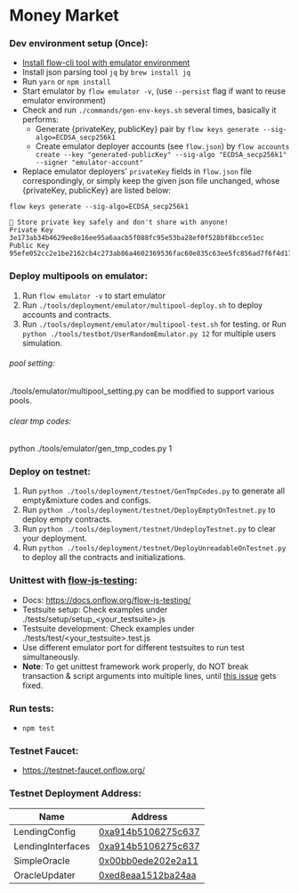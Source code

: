 # Money Market

### Dev environment setup (Once):
* [Install flow-cli tool with emulator environment](https://docs.onflow.org/flow-cli/install/)
* Install json parsing tool `jq` by `brew install jq`
* Run `yarn` or `npm install`
* Start emulator by `flow emulator -v`, (use `--persist` flag if want to reuse emulator environment)
* Check and run `./commands/gen-env-keys.sh` several times, basically it performs:
  - Generate {privateKey, publicKey} pair by `flow keys generate --sig-algo=ECDSA_secp256k1`
  - Create emulator deployer accounts (see `flow.json`) by `flow accounts create --key "generated-publicKey" --sig-algo "ECDSA_secp256k1" --signer "emulator-account"`
* Replace emulator deployers' `privateKey` fields in `flow.json` file correspondingly, or simply keep the given json file unchanged, whose {privateKey, publicKey} are listed below:
```
flow keys generate --sig-algo=ECDSA_secp256k1

🔴️ Store private key safely and don't share with anyone! 
Private Key 	 3e173ab34b4629ee8e16ee95a6aacb5f088fc95e53ba28ef0f528bf8bcce51ec 
Public Key 	 95efe052cc2e1be2162cb4c273ab86a4602369536fac60e835c63ee5fc856ad7f6f4d17eb505af54482caac0addeb9b2b24e7b44eb79cb02e19be106c1cbfd4f 
```


### Deploy multipools on emulator:
1. Run `flow emulator -v` to start emulator
2. Run `./tools/deployment/emulator/multipool-deploy.sh` to deploy accounts and contracts.
3. Run `./tools/deployment/emulator/multipool-test.sh` for testing.
   or Run `python ./tools/testbot/UserRandomEmulator.py 12` for multiple users simulation.
###### pool setting:
./tools/emulator/multipool_setting.py can be modified to support various pools.
###### clear tmp codes:
python ./tools/emulator/gen_tmp_codes.py 1

### Deploy on testnet:
1. Run `python ./tools/deployment/testnet/GenTmpCodes.py` to generate all empty&mixture codes and configs.
2. Run `python ./tools/deployment/testnet/DeployEmptyOnTestnet.py` to deploy empty contracts.
3. Run `python ./tools/deployment/testnet/UndeployTestnet.py` to clear your deployment.
4. Run `python ./tools/deployment/testnet/DeployUnreadableOnTestnet.py` to deploy all the contracts and initializations.



### Unittest with [flow-js-testing](https://github.com/onflow/flow-js-testing):
* Docs: https://docs.onflow.org/flow-js-testing/
* Testsuite setup: Check examples under ./tests/setup/setup_\<your_testsuite\>.js
* Testsuite development: Check examples under ./tests/test/\<your_testsuite\>.test.js
* Use different emulator port for different testsuites to run test simultaneously.
* **Note**: To get unittest framework work properly, do NOT break transaction & script arguments into multiple lines, until [this issue](https://github.com/onflow/flow-cadut/issues/15) gets fixed.



### Run tests:
* `npm test`


### Testnet Faucet:
* https://testnet-faucet.onflow.org/


### Testnet Deployment Address:
| Name | Address |
| -------- | ------- |
| LendingConfig | [0xa914b5106275c637](https://testnet.flowscan.org/account/0xa914b5106275c637) |
| LendingInterfaces | [0xa914b5106275c637](https://testnet.flowscan.org/account/0xa914b5106275c637) |
| SimpleOracle | [0x00bb0ede202e2a11](https://testnet.flowscan.org/account/0x00bb0ede202e2a11) |
| OracleUpdater | [0xed8eaa1512ba24aa](https://testnet.flowscan.org/account/0xed8eaa1512ba24aa) |
